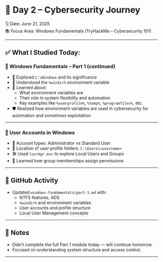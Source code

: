 # 🚀 Day 2 – Cybersecurity Journey

🗓️ Date: June 21, 2025  
📚 Focus Area: Windows Fundamentals (TryHackMe – Cybersecurity 101)

---

## ✅ What I Studied Today:

### 🔹 Windows Fundamentals – Part 1 (continued)
- 📁 Explored `C:\Windows` and its significance
- 🔄 Understood the `%windir%` environment variable
- 🧠 Learned about:
  - What environment variables are
  - Their role in system flexibility and automation
  - Key examples like `%userprofile%`, `%temp%`, `%programfiles%`, etc.
- 🛡️ Realized how environment variables are used in cybersecurity for automation and sometimes exploitation

---

### 🔹 User Accounts in Windows
- 👤 Account types: Administrator vs Standard User
- 📂 Location of user profile folders: `C:\Users\<username>`
- 🛠️ Used `lusrmgr.msc` to explore Local Users and Groups
- 👥 Learned how group memberships assign permissions

---

## 🔧 GitHub Activity
- Updated `windows-fundamentals/part-1.md` with:
  - NTFS features, ADS
  - `%windir%` and environment variables
  - User accounts and profile structure
  - Local User Management concepts

---

## 🧠 Notes
- Didn’t complete the full Part 1 module today — will continue tomorrow.
- Focused on understanding system structure and access control.

---
